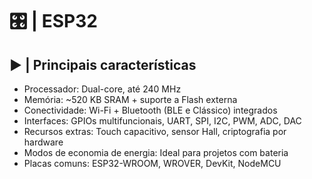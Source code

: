 # 🎛️ | ESP32

## ▶️ | Principais características

- Processador: Dual-core, até 240 MHz
- Memória: ~520 KB SRAM + suporte a Flash externa
- Conectividade: Wi-Fi + Bluetooth (BLE e Clássico) integrados
- Interfaces: GPIOs multifuncionais, UART, SPI, I2C, PWM, ADC, DAC
- Recursos extras: Touch capacitivo, sensor Hall, criptografia por hardware
- Modos de economia de energia: Ideal para projetos com bateria
- Placas comuns: ESP32-WROOM, WROVER, DevKit, NodeMCU
